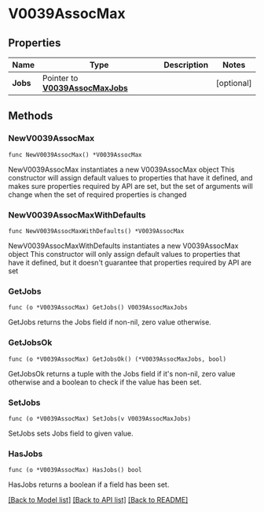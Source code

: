 # V0039AssocMax

## Properties

Name | Type | Description | Notes
------------ | ------------- | ------------- | -------------
**Jobs** | Pointer to [**V0039AssocMaxJobs**](V0039AssocMaxJobs.md) |  | [optional] 

## Methods

### NewV0039AssocMax

`func NewV0039AssocMax() *V0039AssocMax`

NewV0039AssocMax instantiates a new V0039AssocMax object
This constructor will assign default values to properties that have it defined,
and makes sure properties required by API are set, but the set of arguments
will change when the set of required properties is changed

### NewV0039AssocMaxWithDefaults

`func NewV0039AssocMaxWithDefaults() *V0039AssocMax`

NewV0039AssocMaxWithDefaults instantiates a new V0039AssocMax object
This constructor will only assign default values to properties that have it defined,
but it doesn't guarantee that properties required by API are set

### GetJobs

`func (o *V0039AssocMax) GetJobs() V0039AssocMaxJobs`

GetJobs returns the Jobs field if non-nil, zero value otherwise.

### GetJobsOk

`func (o *V0039AssocMax) GetJobsOk() (*V0039AssocMaxJobs, bool)`

GetJobsOk returns a tuple with the Jobs field if it's non-nil, zero value otherwise
and a boolean to check if the value has been set.

### SetJobs

`func (o *V0039AssocMax) SetJobs(v V0039AssocMaxJobs)`

SetJobs sets Jobs field to given value.

### HasJobs

`func (o *V0039AssocMax) HasJobs() bool`

HasJobs returns a boolean if a field has been set.


[[Back to Model list]](../README.md#documentation-for-models) [[Back to API list]](../README.md#documentation-for-api-endpoints) [[Back to README]](../README.md)


